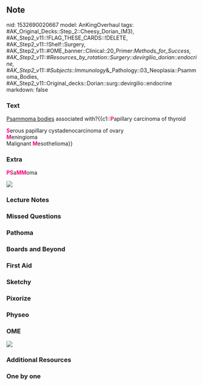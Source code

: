 ## Note
nid: 1532690020667
model: AnKingOverhaul
tags: #AK_Original_Decks::Step_2::Cheesy_Dorian_(M3), #AK_Step2_v11::!FLAG_THESE_CARDS::!DELETE, #AK_Step2_v11::!Shelf::Surgery, #AK_Step2_v11::#OME_banner::Clinical::20_Primer:_Methods_for_Success, #AK_Step2_v11::#Resources_by_rotation::Surgery::devirgilio_dorian::endocrine, #AK_Step2_v11::#Subjects::Immunology_&_Pathology::03_Neoplasia::Psammoma_Bodies, #AK_Step2_v11::Original_decks::Dorian::surg::devirgilio::endocrine
markdown: false

### Text
<u>Psammoma bodies</u> associated with?{{c1::<b><font color=
"#FC0280">P</font></b>apillary carcinoma of thyroid
<div>
  <b><font color="#FC0280">S</font></b>erous papillary
  cystadenocarcinoma of ovary
</div>
<div>
  <b><font color="#FC0280">M</font></b>eningioma
</div>
<div>
  Malignant <b><font color="#FC0280">M</font></b>esothelioma}}
</div>

### Extra
<b><font color="#FC0280">PS</font></b>a<b><font color=
"#FC0280">MM</font></b>oma
<div>
  <div><img src="paste-102855876804966.jpg"></div>
</div>

### Lecture Notes


### Missed Questions


### Pathoma


### Boards and Beyond


### First Aid


### Sketchy


### Pixorize


### Physeo


### OME
<div class="ome-widget">
  <a href="https://onlinemeded.org/spa/surgery?ref=anki"><img src=
  "_OME_AnkiFlashcards_Topic_5.png"></a>
</div>

### Additional Resources


### One by one

